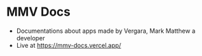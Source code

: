 # MMV Docs
- Documentations about apps made by Vergara, Mark Matthew a developer
- Live at https://mmv-docs.vercel.app/
